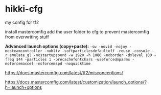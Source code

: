 # hikki-cfg
my config for tf2

install mastercomfig add the user folder to cfg to prevent mastercomfig from overwriting stuff


**Advanced launch options (copy+paste):**
```-sw -novid -nojoy -nosteamcontroller -nohltv -softparticlesdefaultoff -reuse -console -r_emulate_gl -nostartupsound -w 1920 -h 1080 -noborder -dxlevel 100 -freq 144 -particles 1 -precachefontchars -useforcedmparms -noforcemaccel -noforcemspd -noquicktime```

https://docs.mastercomfig.com/latest/tf2/misconceptions/

https://docs.mastercomfig.com/latest/customization/launch_options/?h=launch+options
